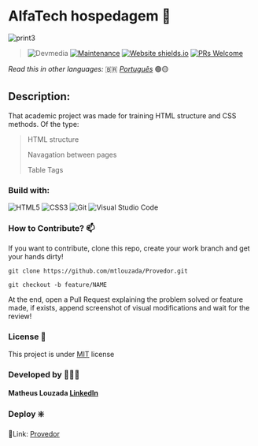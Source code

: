 # AlfaTech hospedagem 📄

![print3](https://github.com/mtlouzada/Provedor/assets/120414065/89fce2d7-f662-4085-a052-70927029b066)

> ![Devmedia](https://img.shields.io/badge/DevMedia-E7ECEB?style=for-the-badge&logo=appium&logoColor=83B81A) [![Maintenance](https://img.shields.io/badge/Maintained%3F-yes-green.svg)](https://GitHub.com/Naereen/StrapDown.js/graphs/commit-activity) [![Website shields.io](https://img.shields.io/website-up-down-green-red/http/shields.io.svg)](http://shields.io/) [![PRs Welcome](https://img.shields.io/badge/PRs-welcome-brightgreen.svg?style=flat-square)](http://makeapullrequest.com)

_Read this in other languages:_ 🇧🇷 [_Português_](./translations/README-ptBR.md) 🟢🟡

## Description:

That academic project was made for training HTML structure and CSS methods. Of the type:

> HTML structure 
>
> Navagation between pages
>
> Table Tags

### Build with:

![HTML5](https://img.shields.io/badge/html5-%23E34F26.svg?style=for-the-badge&logo=html5&logoColor=white) ![CSS3](https://img.shields.io/badge/css3-%231572B6.svg?style=for-the-badge&logo=css3&logoColor=white) ![Git](https://img.shields.io/badge/git-%23F05033.svg?style=for-the-badge&logo=git&logoColor=white) ![Visual Studio Code](https://img.shields.io/badge/Visual%20Studio%20Code-0078d7.svg?style=for-the-badge&logo=visual-studio-code&logoColor=white)

### How to Contribute? 📫

If you want to contribute, clone this repo, create your work branch and get your hands dirty!

```
git clone https://github.com/mtlouzada/Provedor.git
```

```
git checkout -b feature/NAME
```

At the end, open a Pull Request explaining the problem solved or feature made, if exists, append screenshot of visual modifications and wait for the review!

### License 📃

This project is under [MIT](https://github.com/mtlouzada/Cafeteria/blob/main/LICENSE) license

### Developed by 🧑🏻‍💻

#### Matheus Louzada [LinkedIn](https://www.linkedin.com/in/matheus-louzadaa)

### Deploy ❇️

🔗Link: [Provedor](https://mtlouzada.github.io./Provedor/)
